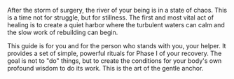 After the storm of surgery, the river of your being is in a state of chaos. This is a time not for struggle, but for stillness. The first and most vital act of healing is to create a quiet harbor where the turbulent waters can calm and the slow work of rebuilding can begin.

This guide is for you and for the person who stands with you, your helper. It provides a set of simple, powerful rituals for Phase I of your recovery. The goal is not to "do" things, but to create the conditions for your body's own profound wisdom to do its work. This is the art of the gentle anchor.